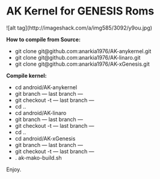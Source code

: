<h1>AK Kernel for GENESIS Roms</h1>
![alt tag](http://imageshack.com/a/img585/3092/y9ou.jpg)
<p><strong>How to compile from Source:</strong></p>
<ul>
<li>git clone git@github.com:anarkia1976/AK-anykernel.git</li>
<li>git clone git@github.com:anarkia1976/AK-linaro.git</li>
<li>git clone git@github.com:anarkia1976/AK-xGenesis.git</li>
</ul>
<p><strong>Compile kernel:</strong></p>
<ul>
<li>cd android/AK-anykernel</li>
<li>git branch &mdash; last branch &mdash;</li>
<li>git checkout -t &mdash; last branch &mdash;</li>
<li>cd ..</li>
<li>cd android/AK-linaro</li>
<li>git branch &mdash; last branch &mdash;</li>
<li>git checkout -t &mdash; last branch &mdash;</li>
<li>cd ..</li>
<li>cd android/AK-xGenesis</li>
<li>git branch &mdash; last branch &mdash;</li>
<li>git checkout -t &mdash; last branch &mdash;</li>
<li>. ak-mako-build.sh</li>
</ul>
<p>Enjoy.</p>
